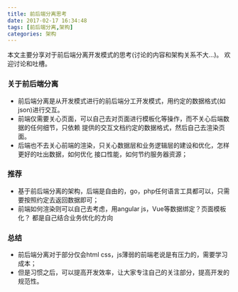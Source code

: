 ```yaml
---
title: 前后端分离思考
date: 2017-02-17 16:34:48
tags: [前后端分离,架构]
categories: 架构
---
```

本文主要分享对于前后端分离开发模式的思考(讨论的内容和架构关系不大…)。
欢迎讨论和吐槽。

### 关于前后端分离
- 前后端分离是从开发模式进行的前后端分工开发模式，用约定的数据格式(如json)进行交互。
- 前端仅需要关心页面，可以自己去对页面进行模板化等操作，而不关心后端数据的任何细节，只依赖
提供的交互文档约定的数据格式，然后自己去渲染页面。
- 后端也不去关心前端的渲染，只关心数据层和业务逻辑层的建设和优化，怎样更好的吐出数据，如何优化
接口性能，如何节约服务器资源；
### 推荐
- 基于前后端分离的架构，后端是自由的，go，php任何语言工具都可以，只需要按照约定去返回数据即可；
- 前端如何渲染则可以自己去考虑，用angular js，Vue等数据绑定？页面模板化？ 都是自己结合业务优化的方向
###  总结
- 前后端分离对于部分仅会html css，js薄弱的前端老说是有压力的，需要学习成本；
- 但是习惯之后，可以提高开发效率，让大家专注自己的关注部分，提高开发的规范性。
